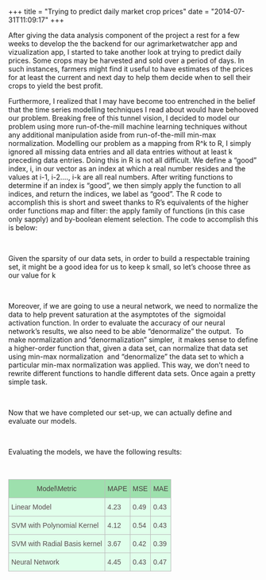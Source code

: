 +++
title = "Trying to predict daily market crop prices"
date = "2014-07-31T11:09:17"
+++


After giving the data analysis component of the project a rest for a few weeks to develop the the backend for our agrimarketwatcher app and vizualization app, I started to take another look at trying to predict daily prices. Some crops may be harvested and sold over a period of days. In such instances, farmers might find it useful to have estimates of the prices for at least the current and next day to help them decide when to sell their crops to yield the best profit.

Furthermore, I realized that I may have become too entrenched in the belief that the time series modelling techniques I read about would have behooved our problem. Breaking free of this tunnel vision, I decided to model our problem using more run-of-the-mill machine learning techniques without any additional manipulation aside from run-of-the-mill min-max normalization. Modelling our problem as a mapping from R^k to R, I simply ignored all missing data entries and all data entries without at least k preceding data entries. Doing this in R is not all difficult. We define a “good” index, i, in our vector as an index at which a real number resides and the values at i-1, i-2…., i-k are all real numbers. After writing functions to determine if an index is “good”, we then simply apply the function to all indices, and return the indices, we label as “good”. The R code to accomplish this is short and sweet thanks to R’s equivalents of the higher order functions map and filter: the apply family of functions (in this case only sapply) and by-boolean element selection. The code to accomplish this is below:

<div class="gist-for-robots"><script src="http://gist.github.com/9b13a9c99bf521c59dbd.js"></script></div> 

Given the sparsity of our data sets, in order to build a respectable training set, it might be a good idea for us to keep k small, so let’s choose three as our value for k

<div class="gist-for-robots"><script src="http://gist.github.com/93477a1cecc762be6cdd.js"></script></div> 

Moreover, if we are going to use a neural network, we need to normalize the data to help prevent saturation at the asymptotes of the  sigmoidal activation function. In order to evaluate the accuracy of our neural network’s results, we also need to be able “denormalize” the output.  To make normalization and “denormalization” simpler,  it makes sense to define a higher-order function that, given a data set, can normalize that data set using min-max normalization  and “denormalize” the data set to which a particular min-max normalization was applied. This way, we don’t need to rewrite different functions to handle different data sets. Once again a pretty simple task.

<div class="gist-for-robots"><script src="http://gist.github.com/b602ecdca8e3264afca4.js"></script></div> 

Now that we have completed our set-up, we can actually define and evaluate our models.

<div class="gist-for-robots"><script src="http://gist.github.com/ec9d222486e1f3887b19.js"></script></div> 

Evaluating the models, we have the following results:

 

<style type="text/css">
.tg  {border-collapse:collapse;border-spacing:0;border-color:#bbb;}
.tg td{font-family:Arial, sans-serif;font-size:14px;padding:10px 5px;border-style:solid;border-width:1px;overflow:hidden;word-break:normal;border-color:#bbb;color:#594F4F;background-color:#E0FFEB;}
.tg th{font-family:Arial, sans-serif;font-size:14px;font-weight:normal;padding:10px 5px;border-style:solid;border-width:1px;overflow:hidden;word-break:normal;border-color:#bbb;color:#493F3F;background-color:#9DE0AD;}
</style><table class="tg"><tbody><tr><th class="tg-031e">Model\Metric</th><th class="tg-031e">MAPE</th><th class="tg-031e">MSE</th><th class="tg-031e">MAE</th></tr><tr><td class="tg-031e">Linear Model</td><td class="tg-031e">4.23</td><td class="tg-031e">0.49</td><td class="tg-031e">0.43</td></tr><tr><td class="tg-031e">SVM with Polynomial Kernel</td><td class="tg-031e">4.12</td><td class="tg-031e">0.54</td><td class="tg-031e">0.43</td></tr><tr><td class="tg-031e">SVM with Radial Basis kernel</td><td class="tg-031e">3.67</td><td class="tg-031e">0.42</td><td class="tg-031e">0.39</td></tr><tr><td class="tg-031e">Neural Network</td><td class="tg-031e">4.45</td><td class="tg-031e">0.43</td><td class="tg-031e">0.47</td></tr></tbody></table>
